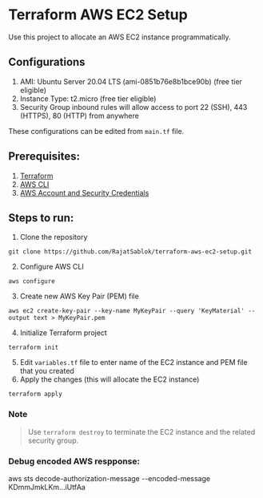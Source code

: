 # Terraform AWS EC2 Setup

Use this project to allocate an AWS EC2 instance programmatically.

## Configurations

1. AMI: Ubuntu Server 20.04 LTS (ami-0851b76e8b1bce90b) (free tier eligible)
2. Instance Type: t2.micro (free tier eligible)
3. Security Group inbound rules will allow access to port 22 (SSH), 443 (HTTPS), 80 (HTTP) from anywhere

These configurations can be edited from `main.tf` file.

## Prerequisites:

1. [Terraform](https://www.terraform.io/downloads)
2. [AWS CLI](https://docs.aws.amazon.com/cli/latest/userguide/getting-started-install.html)
3. [AWS Account and Security Credentials](https://console.aws.amazon.com/console/home)

## Steps to run:

1. Clone the repository 
```
git clone https://github.com/RajatSablok/terraform-aws-ec2-setup.git
```
2. Configure AWS CLI 
```
aws configure
```
3. Create new AWS Key Pair (PEM) file
```
aws ec2 create-key-pair --key-name MyKeyPair --query 'KeyMaterial' --output text > MyKeyPair.pem
```
4. Initialize Terraform project
```
terraform init
```
5. Edit `variables.tf` file to enter name of the EC2 instance and PEM file that you created
6. Apply the changes (this will allocate the EC2 instance)
```
terraform apply
```

### Note
> Use `terraform destroy` to terminate the EC2 instance and the related security group.

### Debug encoded AWS respponse:
aws sts decode-authorization-message --encoded-message KDmmJmkLKm...iUtfAa
